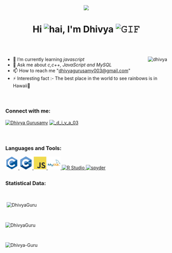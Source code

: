 <p align="center">
    <img width="1500",height="400" src="https://www.springboard.com/blog/wp-content/uploads/2019/07/sb-blog-programming.png">
</p>
<h1 align="center">Hi <img src="https://raw.githubusercontent.com/MartinHeinz/MartinHeinz/master/wave.gif" width="4%" alt="hai">, I'm Dhivya <img height="32px" width="32px" alt="𝙶𝙸𝙵" src="https://media.tenor.com/oNJ0xlQh2d0AAAAi/butterfly-blue-butterfly.gif"></h1> </h1>

<br>
<br>

<p><img align="right" src="https://cdn.dribbble.com/users/5270/screenshots/975617/media/d0a2c500e2d015c3af436737a04606fc.gif" alt="dhivya" /></p>


- 🌱 I’m currently learning *javascript*
- 💬 Ask me about *c,c++, JavaScript and MySQL*
- 📫 How to reach me "dhivyagurusamy003@gmail.com"
- ⚡ Interesting fact :- The best place in the world to see rainbows is in Hawaii🌈

<br>

## <h3 align="left">Connect with me:</h3>
<p align="left">
  <a href="https://https://www.linkedin.com/in/dhivya-gurusamy-680487255/" target="blank"><img align="center"
      src="https://raw.githubusercontent.com/rahuldkjain/github-profile-readme-generator/master/src/images/icons/Social/linked-in-alt.svg"
      alt="Dhivya Gurusamy" height="30" width="40" /></a>
    <a href="https://instagram.com/_d_i_y_a_03" target="blank"><img align="center"
      src="https://raw.githubusercontent.com/rahuldkjain/github-profile-readme-generator/master/src/images/icons/Social/instagram.svg"
      alt="_d_i_y_a_03" height="30" width="40" /></a>
</p>

<br>

## <h3 align="left">Languages and Tools:</h3>
<p align="left"> 
      <a href="https://www.cprogramming.com/" target="_blank"
      rel="noreferrer"> <img src="https://raw.githubusercontent.com/devicons/devicon/master/icons/c/c-original.svg"
      alt="c" width="40" height="40" /> </a> 
      <a href="https://www.w3schools.com/cpp/" target="_blank" rel="noreferrer">
      <img src="https://raw.githubusercontent.com/devicons/devicon/master/icons/cplusplus/cplusplus-original.svg"
      alt="cplusplus" width="40" height="40" /> </a>   
      <a href="https://developer.mozilla.org/en-US/docs/Web/JavaScript" target="_blank"
      rel="noreferrer"> <img src="https://raw.githubusercontent.com/devicons/devicon/master/icons/javascript/javascript-original.svg"
      alt="javascript" width="40" height="40" /> </a> 
      <a href="https://www.mysql.com/" target="_blank" rel="noreferrer"> <img
      src="https://raw.githubusercontent.com/devicons/devicon/master/icons/mysql/mysql-original-wordmark.svg"
      alt="mysql" width="40" height="40" /> </a> 
      <a href="https://rstudio.com" target="_blank" rel="noreferrer"> <img
      src="https://cdn.icon-icons.com/icons2/1508/PNG/512/rstudio_104598.png" alt="R Studio"
      width="40" height="40" /> </a> 
       <a href="https://www.spyder-ide.org/" target="_blank" rel="noreferrer"> <img
      src="https://img.icons8.com/fluency/512/spyder-ide.png" alt="spyder"
      width="40" height="40" /> </a> 

<br>
    
## <h3 align="left">Statistical Data:</h3>

<br>

<p>&nbsp;<img align="center" src="https://github-readme-stats.vercel.app/api?username=DhivyaGuru&show_icons=true&locale=en&bg_color=0d1117&text_color=ffffff&repo=convoychat"
    alt="DhivyaGuru" /></p>

<br>

<p><img align="center" src="https://github-readme-streak-stats.herokuapp.com/?user=DhivyaGuru&theme=dark&background=0d1117&date_format=M%20j%5B%2C%20Y%5D" alt="DhivyaGuru" /></p>
<br>
<p align="left"> <img src="https://komarev.com/ghpvc/?username=DhivyaGuru&label=Profile%20views&color=0e75b6&style=flat" alt="Dhivya-Guru" /> </p>

